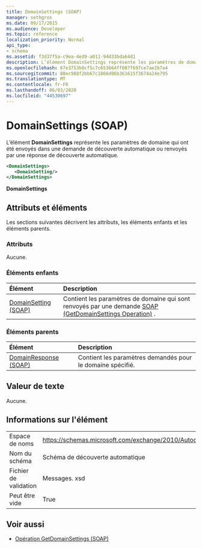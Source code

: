 ```yaml
---
title: DomainSettings (SOAP)
manager: sethgros
ms.date: 09/17/2015
ms.audience: Developer
ms.topic: reference
localization_priority: Normal
api_type:
- schema
ms.assetid: f3d37f5a-c9ea-4ed9-a011-94d33bda64d1
description: L’élément DomainSettings représente les paramètres de domaine qui ont été envoyés dans une demande de découverte automatique ou renvoyés par une réponse de découverte automatique.
ms.openlocfilehash: 67e3753b0cf5c7c653664ff087f697ce7ae2b7a4
ms.sourcegitcommit: 88ec988f2bb67c1866d06b361615f3674a24e795
ms.translationtype: MT
ms.contentlocale: fr-FR
ms.lasthandoff: 06/03/2020
ms.locfileid: "44530697"
---
```

# <a name="domainsettings-soap"></a>DomainSettings (SOAP)

L’élément **DomainSettings** représente les paramètres de domaine qui ont été envoyés dans une demande de découverte automatique ou renvoyés par une réponse de découverte automatique. 
  
```XML
<DomainSettings>
   <DomainSetting/>
</DomainSettings>
```

 **DomainSettings**
## <a name="attributes-and-elements"></a>Attributs et éléments

Les sections suivantes décrivent les attributs, les éléments enfants et les éléments parents.
  
### <a name="attributes"></a>Attributs

Aucune.
  
### <a name="child-elements"></a>Éléments enfants

|**Élément**|**Description**|
|:-----|:-----|
|[DomainSetting (SOAP)](domainsetting-soap.md) <br/> |Contient les paramètres de domaine qui sont renvoyés par une demande [SOAP (GetDomainSettings Operation)](getdomainsettings-operation-soap.md) .  <br/> |
   
### <a name="parent-elements"></a>Éléments parents

|**Élément**|**Description**|
|:-----|:-----|
|[DomainResponse (SOAP)](domainresponse-soap.md) <br/> |Contient les paramètres demandés pour le domaine spécifié.  <br/> |
   
## <a name="text-value"></a>Valeur de texte

Aucune.
  
## <a name="element-information"></a>Informations sur l'élément

|||
|:-----|:-----|
|Espace de noms  <br/> |https://schemas.microsoft.com/exchange/2010/Autodiscover  <br/> |
|Nom du schéma  <br/> |Schéma de découverte automatique  <br/> |
|Fichier de validation  <br/> |Messages. xsd  <br/> |
|Peut être vide  <br/> |True  <br/> |
   
## <a name="see-also"></a>Voir aussi

- [Opération GetDomainSettings (SOAP)](getdomainsettings-operation-soap.md)

